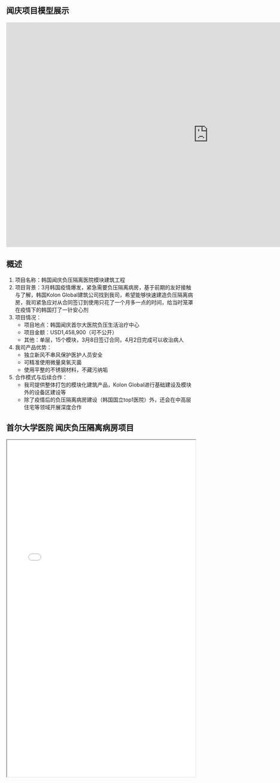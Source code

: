 ## 闻庆项目模型展示

<div class="sketchfab-embed-wrapper">
    <iframe title="A 3D model" width="1080" height="600" src="https://sketchfab.com/models/1d829b059542417fbebdf8837a0d8a64/embed?autostart=1&amp;ui_controls=1&amp;ui_infos=1&amp;ui_inspector=1&amp;ui_stop=1&amp;ui_watermark=1&amp;ui_watermark_link=1" frameborder="0" allow="autoplay; fullscreen; vr" mozallowfullscreen="true" webkitallowfullscreen="true"></iframe>
</div>

## 概述

1. 项目名称：韩国闻庆负压隔离医院模块建筑工程
2. 项目背景：3月韩国疫情爆发，紧急需要负压隔离病房，基于前期的友好接触与了解，韩国Kolon Global建筑公司找到我司，希望能够快速建造负压隔离病房，我司紧急应对从合同签订到使用只花了一个月多一点的时间，给当时笼罩在疫情下的韩国打了一针安心剂
3. 项目情况：
    - 项目地点：韩国闻庆首尔大医院负压生活治疗中心
    - 项目金额：USD1,458,900（可不公开）
    - 其他：单层，15个模块，3月8日签订合同，4月2日完成可以收治病人
4. 我司产品优势：
    - 独立新风不串风保护医护人员安全
    - 可精准使用微量臭氧灭菌
    - 使用平整的不锈钢材料，不藏污纳垢
5. 合作模式与后续合作：
    - 我司提供整体打包的模块化建筑产品，Kolon Global进行基础建设及模块外的设备区建设等
    - 除了疫情后的负压隔离病房建设（韩国国立top1医院）外，还会在中高层住宅等领域开展深度合作

## 首尔大学医院 闻庆负压隔离病房项目
<div>
<iframe src="./res/1.pdf" width="100%" height="900px" >
</iframe>
</div>
